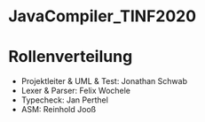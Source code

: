 # JavaCompiler_TINF2020

# Rollenverteilung
<ul>
<li>Projektleiter & UML & Test: Jonathan Schwab</li>
<li>Lexer & Parser: Felix Wochele</li>
<li>Typecheck: Jan Perthel</li>
<li>ASM: Reinhold Jooß</li>
</ul>
